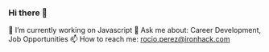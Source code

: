 ### Hi there 👋

🔭 I’m currently working on Javascript
💬 Ask me about: Career Development, Job Opportunities
📫 How to reach me: rocio.perez@ironhack.com

<!--
**rociopmz/rociopmz** is a ✨ _special_ ✨ repository because its `README.md` (this file) appears on your GitHub profile.

Here are some ideas to get you started:

- 🔭 I’m currently working on ... Javascript
- 🌱 I’m currently learning ... MERN Stack
- 👯 I’m looking to collaborate on ... 
- 🤔 I’m looking for help with ... 
- 💬 Ask me about ... Career Development, Job Opportunities
- 📫 How to reach me: ... rocio.perez@ironhack.com
- 😄 Pronouns: ... She/Her
- ⚡ Fun fact: ... 
-->
